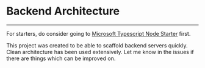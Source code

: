 # Backend Architecture

---

For starters, do consider going to [Microsoft Typescript Node Starter](https://github.com/Microsoft/TypeScript-Node-Starter) first.

This project was created to be able to scaffold backend servers quickly. Clean architecture has been used extensively.
Let me know in the issues if there are things which can be improved on.
